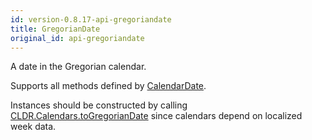 ```yaml
---
id: version-0.8.17-api-gregoriandate
title: GregorianDate
original_id: api-gregoriandate
---
```


A date in the Gregorian calendar.

Supports all methods defined by [CalendarDate](api-calendardate.html).

Instances should be constructed by calling [CLDR.Calendars.toGregorianDate](api-cldr-calendars.html#togregoriandate) since calendars depend on localized week data.
